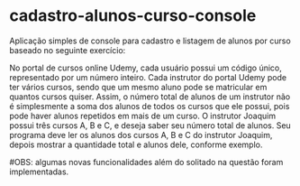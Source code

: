 # cadastro-alunos-curso-console
Aplicação simples de console para cadastro e listagem de alunos por curso baseado no seguinte exercício:

No portal de cursos online Udemy, cada usuário possui um código único, representado por um número inteiro.
Cada instrutor do portal Udemy pode ter vários cursos, sendo que um mesmo aluno pode se matricular em quantos cursos quiser. Assim, o número total de alunos de um instrutor não é simplesmente a soma dos alunos de todos os cursos que ele possui, pois pode haver alunos repetidos em mais de um curso.
O instrutor Joaquim possui três cursos A, B e C, e deseja saber seu número total de alunos.
Seu programa deve ler os alunos dos cursos A, B e C do instrutor Joaquim, depois mostrar a quantidade total e alunos dele, conforme exemplo.

#OBS: algumas novas funcionalidades além do solitado na questão foram implementadas.
